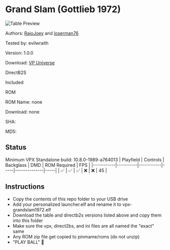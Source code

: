 # Grand Slam (Gottlieb 1972)

![Table Preview](https://vpuniverse.com/screenshots/monthly_2023_01/1930068530_VRRoomGrandSlam(Gottlieb1972)1.0.1.jpg.70ee58f670f50a910efa97b6a186012a.jpg)

Authors: [RajoJoey](https://vpuniverse.com/profile/9989-rajojoey/) and [loserman76](https://vpuniverse.com/profile/2798-loserman76/)

Tested by: evilwraith

Version: 1.0.0

Download: [VP Universe](https://vpuniverse.com/files/file/12622-grand-slam-gottlieb-1972vr-room/)

DirectB2S

Included

ROM

ROM Name: none

Download: none

SHA: 

MD5: 

## Status 

Minimum VPX Standalone build: 10.8.0-1989-a764013
| Playfield | Controls | Backglass | DMD | ROM Required | FPS | 
|-----------|----------|-----------|-----|--------------|-----|
| :white_check_mark: | :white_check_mark: | :white_check_mark: | :x: | :x: | 45 |

## Instructions

- Copy the contents of this repo folder to your USB drive
- Add your personalized launcher.elf and rename it to vpx-grandslam1972.elf
- Download the table and directb2s versions listed above and copy them into this folder
- Make sure the vpx, direct2bs, and ini files are all named the "exact" same
- Any ROM zip file get copied to pinmame/roms (do not unzip)
- "PLAY BALL" 🌴